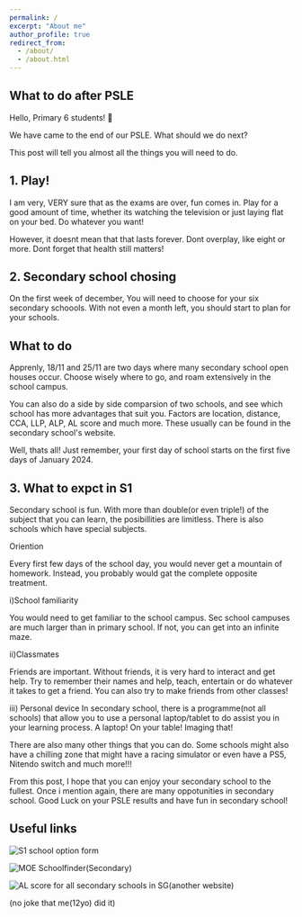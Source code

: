 ```yaml
---
permalink: /
excerpt: "About me"
author_profile: true
redirect_from: 
  - /about/
  - /about.html
---
```


## What to do after PSLE

Hello, Primary 6 students! 👋

We have came to the end of our PSLE. What should we do next?

This post will tell you almost all the things you will need to do.

## 1. Play!

I am very, VERY sure that as the exams are over, fun comes in. Play for a good amount of time, whether its watching the television or just laying flat on your bed. Do whatever you want!

However, it doesnt mean that that lasts forever. Dont overplay, like eight or more. Dont forget that health still matters!

## 2. Secondary school chosing

On the first week of december, You will need to choose for your six secondary schoools. With not even a month left, you should start to plan for your schools.

## What to do

Apprenly, 18/11 and 25/11 are two days where many secondary school open houses occur. Choose wisely where to go, and roam extensively in the school campus.

You can also do a side by side comparsion of two schools, and see which school has more advantages that suit you. Factors are location, distance, CCA, LLP, ALP, AL score and much more. These usually can be found in the secondary school's website.

Well, thats all! Just remember, your first day of school starts on the first five days of January 2024.

## 3. What to expct in S1

Secondary school is fun. With more than double(or even triple!) of the subject that you can learn, the posibillities are limitless. There is also schools which have special subjects.

Oriention

Every first few days of the school day, you would never get a mountain of homework. Instead, you probably would gat the complete opposite treatment.

i)School familiarity

You would need to get familiar to the school campus. Sec school campuses are much larger than in primary school. If not, you can get into an infinite maze.

ii)Classmates

Friends are important. Without friends, it is very hard to interact and get help. Try to remember their names and help, teach, entertain or do whatever it takes to get a friend. You can also try to make friends from other classes!

iii) Personal device
In secondary school, there is a programme(not all schools) that allow you to use a personal laptop/tablet to do assist you in your learning process. A laptop! On your table! Imaging that!

There are also many other things that you can do. Some schools might also have a chilling zone that might have a racing simulator or even have a PS5, Nitendo switch and much more!!!

From this post, I hope that you can enjoy your secondary school to the fullest. Once i mention again, there are many oppotunities in secondary school. Good Luck on your PSLE results and have fun in secondary school!

## Useful links

![S1 school option form](https://www.moe.gov.sg/secondary/s1-posting/school-choices/complete-option-form/)

![MOE Schoolfinder(Secondary)](https://www.moe.gov.sg/schoolfinder?journey=Secondary%20school)

![AL score for all secondary schools in SG(another website)](https://blog.thinkacademy.sg/2021/11/psle-al-score-for-secondary-schools/)
  
 
  
 
 
 
 
 
 
 
 
 
 
 
 
 
 
 
 
 
 
 
 
 
 
 
 
 
 
 
 
 
 
 
 
 
 
 
 
 
 
 
 
 
 
 
 
 
 
 
 
 
 
 
 
 
 
 
 
 
 
 
 
 
 
 
 
 
 
 
 
 
 
 
 
 
 
 
 
 
 
 
 
  
 
 
 
 
 
 
 
 
 
 
 
 
 
 
 
 
 
 
 
 
 
 
 
 
 
 
 
 
 
 
 
 
 
 
 
 
 
 
 
 
 
 
 
 
 
 
 
 
 
 
 
 
 
 
 
 
 
 
(no joke that me(12yo) did it)

